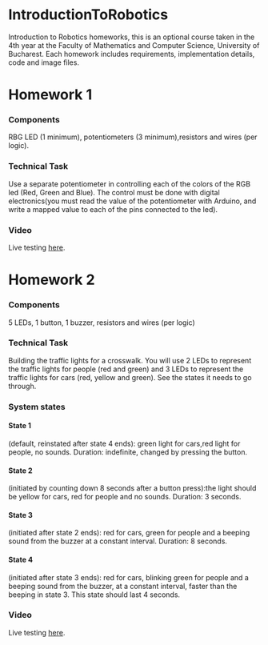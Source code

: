 # IntroductionToRobotics
Introduction to Robotics homeworks, this is an optional course taken in the 4th year at the Faculty of Mathematics and Computer Science, University of Bucharest. Each homework includes requirements, implementation details, code and image files.

# Homework 1
### Components 
RBG  LED  (1  minimum),  potentiometers  (3  minimum),resistors and wires (per logic).
### Technical Task
Use a separate potentiometer in controlling each of the colors of the RGB led (Red, Green and Blue).  The control must be done with digital electronics(you must read the value of the potentiometer with Arduino, and write a mapped value to each of the pins connected to the led).

### Video
Live testing [here](https://youtu.be/mbYpfbbzCeY).

# Homework 2
### Components
5 LEDs, 1 button, 1 buzzer, resistors and wires (per logic)
### Technical Task
Building the traffic lights for a crosswalk. You will use 2 LEDs to represent the traffic lights for people (red and green) and 3 LEDs to represent the traffic lights for cars (red, yellow and green). See the states it needs to go through.
### System states
#### State 1
(default, reinstated after state 4 ends): green light for cars,red light for people, no sounds.   Duration: indefinite, changed by pressing the button.
#### State 2
(initiated by counting down 8 seconds after a button press):the light should be yellow for cars, red  for people and no sounds. Duration: 3 seconds.
#### State 3
(initiated after state 2 ends): red for cars, green for people and a beeping sound from the buzzer at a constant interval. Duration: 8 seconds.
#### State 4
(initiated after state 3 ends): red for cars, blinking green for people and a beeping sound from the buzzer, at a constant interval, faster than the beeping in state 3. This state should last 4 seconds.
### Video
Live testing [here](https://youtu.be/1m6PPYR4cYo).
